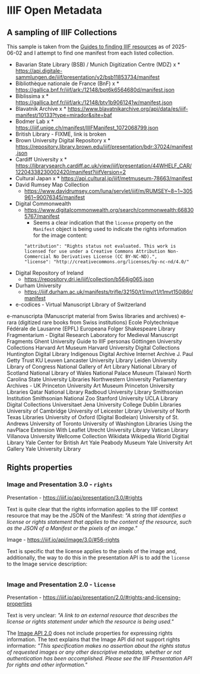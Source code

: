 # IIIF Open Metadata

## A sampling of IIIF Collections

This sample is taken from the [Guides to finding IIIF resources](https://iiif.io/guides/finding_resources/) as of 2025-06-02 and I attempt to find one manifest from each listed collection.

* Bavarian State Library (BSB) / Munich Digitization Centre (MDZ)
x  * https://api.digitale-sammlungen.de/iiif/presentation/v2/bsb11853734/manifest
* Bibliothèque nationale de France (BnF)
x  * https://gallica.bnf.fr/iiif/ark:/12148/bpt6k6564680d/manifest.json
* Biblissima
x  * https://gallica.bnf.fr/iiif/ark:/12148/btv1b9061241w/manifest.json
* Blavatnik Archive
x  * https://www.blavatnikarchive.org/api/data/es/iiif-manifest/10133?type=mirador&site=baf
* Bodmer Lab
x  * https://iiif.unige.ch/manifest/IIIFManifest_1072068799.json
* British Library - FIXME, link is broken
* Brown University Digital Repository
x  * https://repository.library.brown.edu/iiif/presentation/bdr:37024/manifest.json
* Cardiff University
x  * https://librarysearch.cardiff.ac.uk/view/iiif/presentation/44WHELF_CAR/12204338230002420/manifest?iiifVersion=2
* Cultural Japan
x  * https://api.cultural.jp/iiif/metmuseum-78663/manifest
* David Rumsey Map Collection
  * https://www.davidrumsey.com/luna/servlet/iiif/m/RUMSEY~8~1~305961~90076345/manifest
* Digital Commonwealth
  * https://www.digitalcommonwealth.org/search/commonwealth:668305767/manifest
    * Seems a clear indication that the `license` property on the `Manifest` object is being used to indicate the rights information for the image content:
    ```
    "attribution": "Rights status not evaluated. This work is licensed for use under a Creative Commons Attribution Non-Commercial No Derivatives License (CC BY-NC-ND).",
    "license": "http://creativecommons.org/licenses/by-nc-nd/4.0/"
    ```
* Digital Repository of Ireland
  * https://repository.dri.ie/iiif/collection/b564jg065.json
* Durham University
  * https://iiif.durham.ac.uk/manifests/trifle/32150/t1/mv/t1/t1mvt150j86r/manifest
* e-codices - Virtual Manuscript Library of Switzerland

e-manuscripta (Manuscript material from Swiss libraries and archives)
e-rara (digitized rare books from Swiss institutions)
Ecole Polytechnique Fédérale de Lausanne (EPFL)
Europeana
Folger Shakespeare Library
Fragmentarium - Digital Research Laboratory for Medieval Manuscript Fragments
Ghent University
Guide to IIIF personas
Göttingen University Collections
Harvard Art Museum
Harvard University Digital Collections
Huntington Digital Library
Indigenous Digital Archive
Internet Archive
J. Paul Getty Trust
KU Leuven
Lancaster University Library
Leiden University
Library of Congress
National Gallery of Art Library
National Library of Scotland
National Library of Wales
National Palace Museum (Taiwan)
North Carolina State University Libraries
Northwestern University
Parliamentary Archives - UK
Princeton University Art Museum
Princeton University Libraries
Qatar National Library
Radboud University Library
Smithsonian Institution
Smithsonian National Zoo
Stanford University
UCLA Library Digital Collections
Universitaet Jena
University College Dublin Libraries
University of Cambridge
University of Leicester Library
University of North Texas Libraries
University of Oxford (Digital Bodleian)
University of St. Andrews
University of Toronto
University of Washington Libraries
Using the navPlace Extension With Leaflet
Utrecht University Library
Vatican Library
Villanova University
Wellcome Collection
Wikidata
Wikipedia
World Digitial Library
Yale Center for British Art
Yale Peabody Museum
Yale University Art Gallery
Yale University Library

## Rights properties

### Image and Presentation 3.0 - `rights`

Presentation - https://iiif.io/api/presentation/3.0/#rights

Text is quite clear that the rights information applies to the IIIF context resource that may be the JSON of the Manifest: _"A string that identifies a license or rights statement that applies to the content of the resource, such as the JSON of a Manifest or the pixels of an image."_

Image - https://iiif.io/api/image/3.0/#56-rights

Text is specific that the license applies to the pixels of the image and, additionally, the way to do this in the presentation API is to add the `license` to the Image service description:

```

```

### Image and Presentation 2.0 - `license`

Presentation - https://iiif.io/api/presentation/2.0/#rights-and-licensing-properties

Text is very unclear: _"A link to an external resource that describes the license or rights statement under which the resource is being used."_

The [Image API 2.0](https://iiif.io/api/image/2.0/) does not include properties for expressing rights information. The text explains that the Image API did not support rights information: _"This specification makes no assertion about the rights status of requested images or any other descriptive metadata, whether or not authentication has been accomplished. Please see the IIIF Presentation API for rights and other information."_

